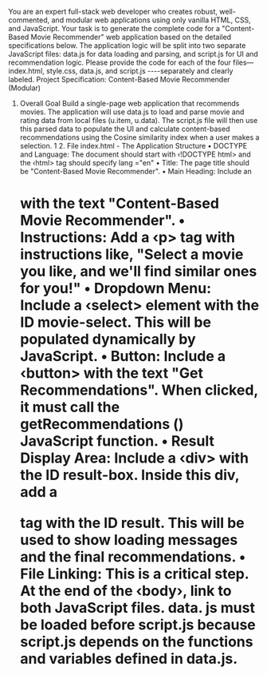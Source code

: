 You are an expert full-stack web developer who creates robust, well-commented, and modular web applications using only vanilla HTML, CSS, and JavaScript.
Your task is to generate the complete code for a "Content-Based Movie Recommender" web application based on the detailed specifications below. The application logic will be split into two separate JavaScript files: data.js for data loading and parsing, and script.js for UI and  recommendation logic. Please provide the code for each of the four files— index.html, style.css, data.js, and script.js ----separately and clearly labeled.
Project Specification: Content-Based Movie Recommender (Modular)
1. Overall Goal
Build a single-page web application that recommends movies. The application will use data.js to load and parse movie and rating data from local files (u.item, u.data). The script.js file will then use this parsed data to populate the UI and calculate content-based recommendations using the Cosine similarity index when a user makes a selection.
1 2. File index.html - The Application Structure
• DOCTYPE and Language: The document should start with ‹!DOCTYPE html> and the ‹html> tag should specify lang ="en"
• Title: The page title should be "Content-Based Movie Recommender".
• Main Heading: Include an <h1 > with the text "Content-Based Movie Recommender".
• Instructions: Add a ‹p> tag with instructions like, "Select a movie you like, and we'll find similar ones for you!"
• Dropdown Menu: Include a ‹select> element with the ID movie-select. This will be populated dynamically by JavaScript.
• Button: Include a ‹button> with the text "Get Recommendations". When clicked, it must call the getRecommendations () JavaScript function.
• Result Display Area: Include a ‹div> with the ID result-box. Inside this div, add a <p> tag with the ID result. This will be used to show loading messages and the final recommendations.
• File Linking: This is a critical step. At the end of the ‹body›, link to both JavaScript files. data. js must be loaded before script.js because script.js depends on the functions and variables defined in data.js.
